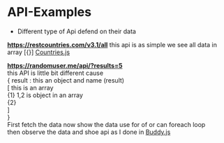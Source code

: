 # API-Examples

* Different type of Api defend on their data 

<b>https://restcountries.com/v3.1/all</b> this api is as simple we see all data in array 
  [{}]
<a href="https://github.com/RabiulMannanSajed/API-Examples/blob/main/js/countries.js">Countries.js </a>
       

<b>https://randomuser.me/api/?results=5</b> </br>
this API is little bit different cause </br>
{ result : this an object and name (result) </br>
   <t/>  [ this is an array </br>
         {1} 1,2 is object in an array  </br>
         {2}</br>
     ]</br>
}</br>
First fetch the data now show the data use for of or can foreach loop  
then observe the data and shoe api as I done in 
   <a href="https://github.com/RabiulMannanSajed/API-Examples/blob/main/js/buddy.js">Buddy.js</a>